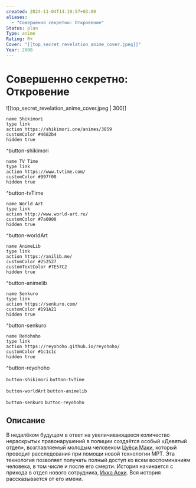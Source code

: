 ```yaml
---
created: 2024-11-04T14:19:57+03:00
aliases:
  - "Совершенно секретно: Откровение"
Status: plan
Type: anime
Rating: R+
Cover: "[[top_secret_revelation_anime_cover.jpeg]]"
Year: 2008
---
```


# Совершенно секретно: Откровение

![[top_secret_revelation_anime_cover.jpeg | 300]]

```button
name Shikimori
type link
action https://shikimori.one/animes/3859
customColor #4682b4
hidden true
```
^button-shikimori

```button
name TV Time
type link
action https://www.tvtime.com/
customColor #997f00
hidden true
```
^button-tvTime

```button
name World Art
type link
action http://www.world-art.ru/
customColor #7a0000
hidden true
```
^button-worldArt

```button
name AnimeLib
type link
action https://anilib.me/
customColor #252527
customTextColor #7E57C2
hidden true
```
^button-animelib

```button
name Senkuro
type link
action https://senkuro.com/
customColor #191A21
hidden true
```
^button-senkuro

```button
name ReYohoho
type link
action https://reyohoho.github.io/reyohoho/
customColor #1c1c1c
hidden true
```
^button-reyohoho

`button-shikimori` `button-tvTime`

`button-worldArt` `button-animelib`

`button-senkuro` `button-reyohoho`

## Описание

В недалёком будущем в ответ на увеличивающееся количество нераскрытых правонарушений в полиции создаётся особый «Девятый отдел», возглавляемый молодым человеком [Цуёси Маки](https://shikimori.one/characters/10162-tsuyoshi-maki), который проводит расследования при помощи новой технологии МРТ. Эта технология позволяет получать полный доступ ко всем воспоминаниям человека, в том числе и после его смерти. История начинается с прихода в отдел нового сотрудника, [Икко Аоки](https://shikimori.one/characters/10163-ikkou-aoki). Вся история рассказывается от его имени.
